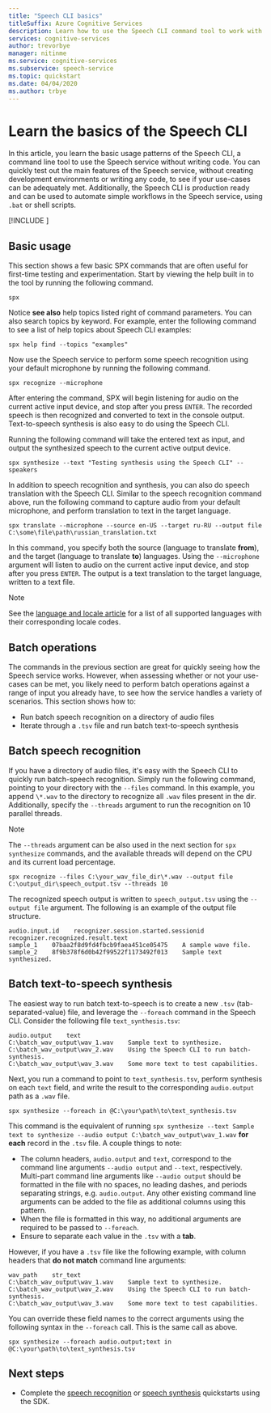 ```yaml
---
title: "Speech CLI basics"
titleSuffix: Azure Cognitive Services
description: Learn how to use the Speech CLI command tool to work with the Speech Service with no code and minimal setup. 
services: cognitive-services
author: trevorbye
manager: nitinme
ms.service: cognitive-services
ms.subservice: speech-service
ms.topic: quickstart
ms.date: 04/04/2020
ms.author: trbye
---
```


# Learn the basics of the Speech CLI

In this article, you learn the basic usage patterns of the Speech CLI, a command line tool to use the Speech service without writing code. You can quickly test out the main features of the Speech service, without creating development environments or writing any code, to see if your use-cases can be adequately met. Additionally, the Speech CLI is production ready and can be used to automate simple workflows in the Speech service, using `.bat` or shell scripts.

[!INCLUDE [](includes/spx-setup.md)]

## Basic usage

This section shows a few basic SPX commands that are often useful for first-time testing and experimentation. Start by viewing the help built in to the tool by running the following command.

```shell
spx
```

Notice **see also** help topics listed right of command parameters. You can also search topics by keyword. For example, enter the following command to see a list of help topics about Speech CLI examples:

```shell
spx help find --topics "examples"
```

Now use the Speech service to perform some speech recognition using your default microphone by running the following command.

```shell
spx recognize --microphone
```

After entering the command, SPX will begin listening for audio on the current active input device, and stop after you press `ENTER`. The recorded speech is then recognized and converted to text in the console output. Text-to-speech synthesis is also easy to do using the Speech CLI. 

Running the following command will take the entered text as input, and output the synthesized speech to the current active output device.

```shell
spx synthesize --text "Testing synthesis using the Speech CLI" --speakers
```

In addition to speech recognition and synthesis, you can also do speech translation with the Speech CLI. Similar to the speech recognition command above, run the following command to capture audio from your default microphone, and perform translation to text in the target language.

```shell
spx translate --microphone --source en-US --target ru-RU --output file C:\some\file\path\russian_translation.txt
```

In this command, you specify both the source (language to translate **from**), and the target (language to translate **to**) languages. Using the `--microphone` argument will listen to audio on the current active input device, and stop after you press `ENTER`. The output is a text translation to the target language, written to a text file.

> [!NOTE]
> See the [language and locale article](language-support.md) for a list of all supported languages with their corresponding locale codes.

## Batch operations

The commands in the previous section are great for quickly seeing how the Speech service works. However, when assessing whether or not your use-cases can be met, you likely need to perform batch operations against a range of input you already have, to see how the service handles a variety of scenarios. This section shows how to:

* Run batch speech recognition on a directory of audio files
* Iterate through a `.tsv` file and run batch text-to-speech synthesis

## Batch speech recognition

If you have a directory of audio files, it's easy with the Speech CLI to quickly run batch-speech recognition. Simply run the following command, pointing to your directory with the `--files` command. In this example, you append `\*.wav` to the directory to recognize all `.wav` files present in the dir. Additionally, specify the `--threads` argument to run the recognition on 10 parallel threads.

> [!NOTE]
> The `--threads` argument can be also used in the next section for `spx synthesize` commands, and the available threads will depend on the CPU and its current load percentage.

```shell
spx recognize --files C:\your_wav_file_dir\*.wav --output file C:\output_dir\speech_output.tsv --threads 10
```

The recognized speech output is written to `speech_output.tsv` using the `--output file` argument. The following is an example of the output file structure.

```output
audio.input.id    recognizer.session.started.sessionid    recognizer.recognized.result.text
sample_1    07baa2f8d9fd4fbcb9faea451ce05475    A sample wave file.
sample_2    8f9b378f6d0b42f99522f1173492f013    Sample text synthesized.
```

## Batch text-to-speech synthesis

The easiest way to run batch text-to-speech is to create a new `.tsv` (tab-separated-value) file, and leverage the `--foreach` command in the Speech CLI. Consider the following file `text_synthesis.tsv`:

```output
audio.output    text
C:\batch_wav_output\wav_1.wav    Sample text to synthesize.
C:\batch_wav_output\wav_2.wav    Using the Speech CLI to run batch-synthesis.
C:\batch_wav_output\wav_3.wav    Some more text to test capabilities.
```

 Next, you run a command to point to `text_synthesis.tsv`, perform synthesis on each `text` field, and write the result to the corresponding `audio.output` path as a `.wav` file. 

```shell
spx synthesize --foreach in @C:\your\path\to\text_synthesis.tsv
```

This command is the equivalent of running `spx synthesize --text Sample text to synthesize --audio output C:\batch_wav_output\wav_1.wav` **for each** record in the `.tsv` file. A couple things to note:

* The column headers, `audio.output` and `text`, correspond to the command line arguments `--audio output` and `--text`, respectively. Multi-part command line arguments like `--audio output` should be formatted in the file with no spaces, no leading dashes, and periods separating strings, e.g. `audio.output`. Any other existing command line arguments can be added to the file as additional columns using this pattern.
* When the file is formatted in this way, no additional arguments are required to be passed to `--foreach`.
* Ensure to separate each value in the `.tsv` with a **tab**.

However, if you have a `.tsv` file like the following example, with column headers that **do not match** command line arguments:

```output
wav_path    str_text
C:\batch_wav_output\wav_1.wav    Sample text to synthesize.
C:\batch_wav_output\wav_2.wav    Using the Speech CLI to run batch-synthesis.
C:\batch_wav_output\wav_3.wav    Some more text to test capabilities.
```

You can override these field names to the correct arguments using the following syntax in the `--foreach` call. This is the same call as above.

```shell
spx synthesize --foreach audio.output;text in @C:\your\path\to\text_synthesis.tsv
```

## Next steps

* Complete the [speech recognition](./quickstarts/speech-to-text-from-microphone.md) or [speech synthesis](./quickstarts/text-to-speech.md) quickstarts using the SDK.
